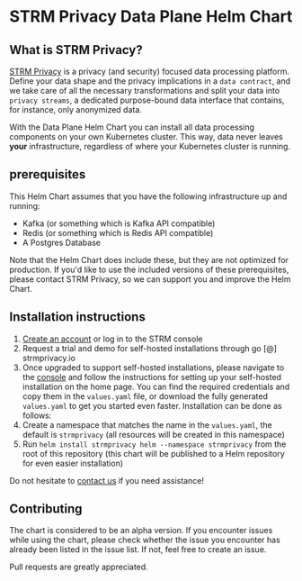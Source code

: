 # STRM Privacy Data Plane Helm Chart

## What is STRM Privacy?

[STRM Privacy](https://strmprivacy.io) is a privacy (and security) focused data processing platform. Define your data shape and the privacy implications in a `data contract`, and we take care of all the necessary transformations and split your data into `privacy streams`, a dedicated purpose-bound data interface that contains, for instance, only anonymized data. 

With the Data Plane Helm Chart you can install all data processing components on your own Kubernetes cluster. This way,
data never leaves **your** infrastructure, regardless of where your Kubernetes cluster is running.

## prerequisites

This Helm Chart assumes that you have the following infrastructure up and running:

- Kafka (or something which is Kafka API compatible)
- Redis (or something which is Redis API compatible)
- A Postgres Database

Note that the Helm Chart does include these, but they are not optimized for production. If you'd like to use the
included versions of these prerequisites, please contact STRM Privacy, so we can support you and improve the Helm Chart.

## Installation instructions

1. [Create an account](https://console.strmprivacy.io) or log in to the STRM console
2. Request a trial and demo for self-hosted installations through go [@] strmprivacy.io
3. Once upgraded to support self-hosted installations, please navigate to
the [console](https://console.strmprivacy.io) and follow the instructions for setting up your self-hosted installation
on the home page. You can find the required credentials and copy them in the `values.yaml` file, or download the fully
generated `values.yaml` to get you started even faster. Installation can be done as follows:
  1. Create a namespace that matches the name in the `values.yaml`, the default is `strmprivacy` (all resources will be
   created in this namespace)
  2. Run `helm install strmprivacy helm --namespace strmprivacy` from the root of this repository (this chart will be
   published to a Helm repository for even easier installation)

Do not hesitate to [contact us](https://docs.strmprivacy.io/docs/latest/contact/) if you need assistance!

## Contributing

The chart is considered to be an alpha version. If you encounter issues
while using the chart, please check whether the issue you encounter has already been listed in the issue list. If not,
feel free to create an issue.

Pull requests are greatly appreciated.
